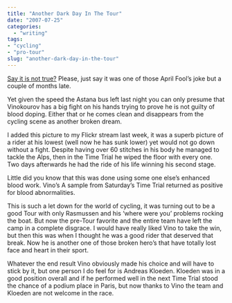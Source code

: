 ```yaml
---
title: "Another Dark Day In The Tour"
date: "2007-07-25"
categories:
  - "writing"
tags:
- "cycling"
- "pro-tour"
slug: "another-dark-day-in-the-tour"
---
```


[Say it is not true?][1]
Please, just say it was one of those April Fool’s joke but a couple of months late.

Yet given the speed the Astana bus left last night you can only presume that Vinokourov has a big fight on his hands trying to prove he is not guilty of blood doping. Either that or he comes clean and disappears from the cycling scene as another broken dream.

 <!-- [![Alexandre Vinokourov][image-1]][2] -->
I added this picture to my Flickr stream last week, it was a superb picture of a rider at his lowest (well now he has sunk lower) yet would not go down without a fight.
Despite having over 60 stitches in his body he managed to tackle the Alps, then in the Time Trial he wiped the floor with every one. Two days afterwards he had the ride of his life winning his second stage.

Little did you know that this was done using some one else’s enhanced blood work.
Vino’s A sample from Saturday’s Time Trial returned as positive for blood abnormalities.

This is such a let down for the world of cycling, it was turning out to be a good Tour with only Rasmussen and his ‘where were you’ problems rocking the boat. But now the pre-Tour favorite and the entire team have left the camp in a complete disgrace.
I would have really liked Vino to take the win, but then this was when I thought he was a good rider that deserved that break. Now he is another one of those broken hero’s that have totally lost face and heart in their sport.

Whatever the end result Vino obviously made his choice and will have to stick by it, but one person I do feel for is Andreas Kloeden. Kloeden was in a good position overall and if he performed well in the next Time Trial stood the chance of a podium place in Paris, but now thanks to Vino the team and Kloeden are not welcome in the race.

[1]:	https://www.skysports.com/skysports/article/0,,1-1276844,00.html
[2]:	https://www.flickr.com/photos/70011121@N00/798828515/ "Alexandre Vinokourov"

[image-1]:	/images/798828515_c69bdb6e5c.jpg
